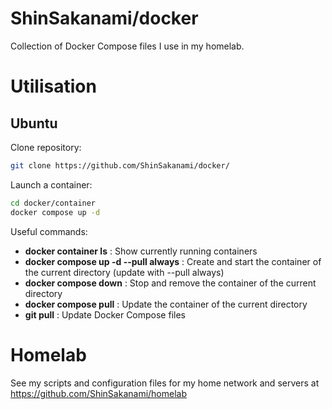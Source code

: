 # ShinSakanami/docker
Collection of Docker Compose files I use in my homelab.

# Utilisation
## Ubuntu
Clone repository:
```bash
git clone https://github.com/ShinSakanami/docker/
```

Launch a container:
```bash
cd docker/container
docker compose up -d
```

Useful commands:
- **docker container ls** : Show currently running containers
- **docker compose up -d --pull always** : Create and start the container of the current directory (update with --pull always)
- **docker compose down** : Stop and remove the container of the current directory
- **docker compose pull** : Update the container of the current directory
- **git pull** : Update Docker Compose files

# Homelab

See my scripts and configuration files for my home network and servers at https://github.com/ShinSakanami/homelab
